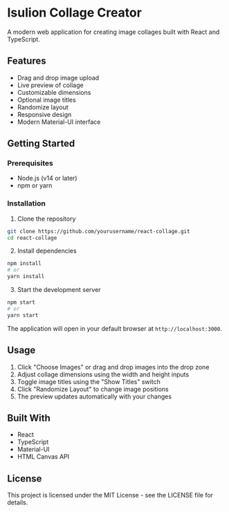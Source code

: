 # Isulion Collage Creator

A modern web application for creating image collages built with React and TypeScript.

## Features

- Drag and drop image upload
- Live preview of collage
- Customizable dimensions
- Optional image titles
- Randomize layout
- Responsive design
- Modern Material-UI interface

## Getting Started

### Prerequisites

- Node.js (v14 or later)
- npm or yarn

### Installation

1. Clone the repository
```bash
git clone https://github.com/yourusername/react-collage.git
cd react-collage
```

2. Install dependencies
```bash
npm install
# or
yarn install
```

3. Start the development server
```bash
npm start
# or
yarn start
```

The application will open in your default browser at `http://localhost:3000`.

## Usage

1. Click "Choose Images" or drag and drop images into the drop zone
2. Adjust collage dimensions using the width and height inputs
3. Toggle image titles using the "Show Titles" switch
4. Click "Randomize Layout" to change image positions
5. The preview updates automatically with your changes

## Built With

- React
- TypeScript
- Material-UI
- HTML Canvas API

## License

This project is licensed under the MIT License - see the LICENSE file for details.
